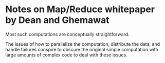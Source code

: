 # Notes on Map/Reduce whitepaper by Dean and Ghemawat
Most such computations are conceptually straightforward.

The issues of how to parallelize the computation, distribute the data, and handle
failures conspire to obscure the original simple computation with large amounts of complex code to deal with
these issues.

